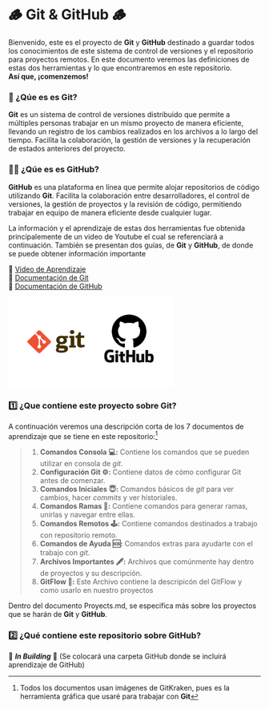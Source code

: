 # :wood: Git & GitHub :wood:

Bienvenido, este es el proyecto de **Git** y **GitHub** destinado a guardar todos los conocimientos de este sistema de control de versiones y el repositorio para proyectos remotos. En este documento veremos las definiciones de estas dos herramientas y lo que encontraremos en este repositorio.  
**Así que, ¡comenzemos!**

### :thinking: ¿Qúe es es Git?

**Git** es un sistema de control de versiones distribuido que permite a múltiples personas trabajar en un mismo proyecto de manera eficiente, llevando un registro de los cambios realizados en los archivos a lo largo del tiempo. Facilita la colaboración, la gestión de versiones y la recuperación de estados anteriores del proyecto.

### :thinking::thinking: ¿Qúe es es GitHub?

**GitHub** es una plataforma en línea que permite alojar repositorios de código utilizando **Git**. Facilita la colaboración entre desarrolladores, el control de versiones, la gestión de proyectos y la revisión de código, permitiendo trabajar en equipo de manera eficiente desde cualquier lugar.

La información y el aprendizaje de estas dos herramientas fue obtenida principalemente de un video de Youtube el cual se referenciará a continuación. También se presentan dos guías, de **Git** y **GitHub**, de donde se puede obtener información importante

:pushpin: [Video de Aprendizaje](https://youtu.be/3GymExBkKjE?si=jHbrMvfdYRnrDRNK)  
:pushpin: [Documentación de Git](https://git-scm.com/book/en/v2)  
:pushpin: [Documentación de GitHub](https://docs.GitHub.com/en/get-started)  

<img src="Images/Proyects/Git_GitHub.png" width="330" height="180">

### :one: ¿Que contiene este proyecto sobre Git?

A continuación veremos una descripción corta de los 7 documentos de aprendizaje que se tiene en este repositorio:[^1]

> 1. **Comandos Consola :computer::**
> Contiene los comandos que se pueden utilizar en consola de *git*.
> 2. **Configuración Git :gear::** Contiene datos de cómo configurar Git antes de comenzar.
> 3. **Comandos Iniciales :innocent::** Comandos básicos de *git* para ver cambios, hacer *commits* y ver historiales.
> 4. **Comandos Ramas :evergreen_tree::** Contiene comandos para generar ramas, unirlas y navegar entre ellas.
> 5. **Comandos Remotos :joystick::** Contiene comandos destinados a trabajo con repositorio remoto.
> 6. **Comandos de Ayuda :sos::** Comandos extras para ayudarte con el trabajo con *git*.
> 7. **Archivos Importantes :fountain_pen::** Archivos que comúnmente hay dentro de proyectos y su descripción.
> 8. **GitFlow :ocean::** Este Archivo contiene la descripicón del GitFlow y como usarlo en nuestro proyectos

Dentro del documento Proyects.md, se especifica más sobre los proyectos que se harán de **Git** y **GitHub**.

### :two:  ¿Qué contiene este repositorio sobre GitHub?

:hammer: ***In Building*** :hammer: (Se colocará una carpeta GitHub donde se incluirá aprendizaje de GitHub)

[^1]: Todos los documentos usan imágenes de GitKraken, pues es la herramienta gráfica que usaré para trabajar con **Git**
